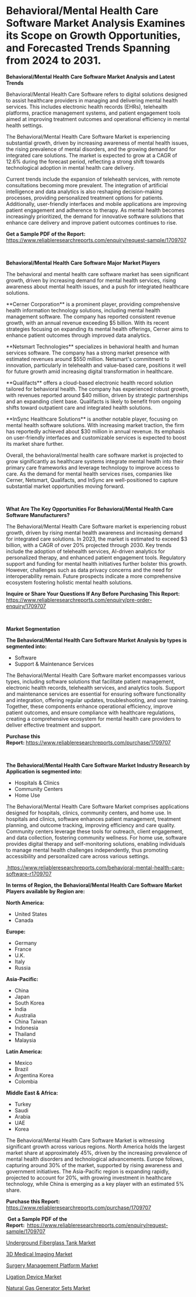 <p><h1>Behavioral/Mental Health Care Software Market Analysis Examines its Scope on Growth Opportunities, and Forecasted Trends Spanning from 2024 to 2031.</h1></p><p><strong>Behavioral/Mental Health Care Software Market Analysis and Latest Trends</strong></p>
<p><p>Behavioral/Mental Health Care Software refers to digital solutions designed to assist healthcare providers in managing and delivering mental health services. This includes electronic health records (EHRs), telehealth platforms, practice management systems, and patient engagement tools aimed at improving treatment outcomes and operational efficiency in mental health settings. </p><p>The Behavioral/Mental Health Care Software Market is experiencing substantial growth, driven by increasing awareness of mental health issues, the rising prevalence of mental disorders, and the growing demand for integrated care solutions. The market is expected to grow at a CAGR of 12.6% during the forecast period, reflecting a strong shift towards technological adoption in mental health care delivery. </p><p>Current trends include the expansion of telehealth services, with remote consultations becoming more prevalent. The integration of artificial intelligence and data analytics is also reshaping decision-making processes, providing personalized treatment options for patients. Additionally, user-friendly interfaces and mobile applications are improving patient engagement and adherence to therapy. As mental health becomes increasingly prioritized, the demand for innovative software solutions that enhance care delivery and improve patient outcomes continues to rise.</p></p>
<p><strong>Get a Sample PDF of the Report:&nbsp;</strong> <a href="https://www.reliableresearchreports.com/enquiry/request-sample/1709707?utm_campaign=120&utm_medium=2&utm_source=Github&utm_content=ia&utm_term=21102024&utm_id=behavioralmental-health-care-software">https://www.reliableresearchreports.com/enquiry/request-sample/1709707</a></p>
<p>&nbsp;</p>
<p><strong>Behavioral/Mental Health Care Software Major Market Players</strong></p>
<p><p>The behavioral and mental health care software market has seen significant growth, driven by increasing demand for mental health services, rising awareness about mental health issues, and a push for integrated healthcare solutions.</p><p>**Cerner Corporation** is a prominent player, providing comprehensive health information technology solutions, including mental health management software. The company has reported consistent revenue growth, with an annual revenue exceeding $5 billion. With its recent strategies focusing on expanding its mental health offerings, Cerner aims to enhance patient outcomes through improved data analytics.</p><p>**Netsmart Technologies** specializes in behavioral health and human services software. The company has a strong market presence with estimated revenues around $550 million. Netsmart's commitment to innovation, particularly in telehealth and value-based care, positions it well for future growth amid increasing digital transformation in healthcare.</p><p>**Qualifacts** offers a cloud-based electronic health record solution tailored for behavioral health. The company has experienced robust growth, with revenues reported around $40 million, driven by strategic partnerships and an expanding client base. Qualifacts is likely to benefit from ongoing shifts toward outpatient care and integrated health solutions.</p><p>**InSync Healthcare Solutions** is another notable player, focusing on mental health software solutions. With increasing market traction, the firm has reportedly achieved about $30 million in annual revenue. Its emphasis on user-friendly interfaces and customizable services is expected to boost its market share further.</p><p>Overall, the behavioral/mental health care software market is projected to grow significantly as healthcare systems integrate mental health into their primary care frameworks and leverage technology to improve access to care. As the demand for mental health services rises, companies like Cerner, Netsmart, Qualifacts, and InSync are well-positioned to capture substantial market opportunities moving forward.</p></p>
<p>&nbsp;</p>
<p><strong>What Are The Key Opportunities For Behavioral/Mental Health Care Software Manufacturers?</strong></p>
<p><p>The Behavioral/Mental Health Care Software market is experiencing robust growth, driven by rising mental health awareness and increasing demand for integrated care solutions. In 2023, the market is estimated to exceed $3 billion, with a CAGR of over 20% projected through 2030. Key trends include the adoption of telehealth services, AI-driven analytics for personalized therapy, and enhanced patient engagement tools. Regulatory support and funding for mental health initiatives further bolster this growth. However, challenges such as data privacy concerns and the need for interoperability remain. Future prospects indicate a more comprehensive ecosystem fostering holistic mental health solutions.</p></p>
<p><strong>Inquire or Share Your Questions If Any Before Purchasing This Report:</strong> <a href="https://www.reliableresearchreports.com/enquiry/pre-order-enquiry/1709707?utm_campaign=120&utm_medium=2&utm_source=Github&utm_content=ia&utm_term=21102024&utm_id=behavioralmental-health-care-software">https://www.reliableresearchreports.com/enquiry/pre-order-enquiry/1709707</a></p>
<p>&nbsp;</p>
<p><strong>Market Segmentation</strong></p>
<p><strong>The Behavioral/Mental Health Care Software Market Analysis by types is segmented into:</strong></p>
<p><ul><li>Software</li><li>Support & Maintenance Services</li></ul></p>
<p><p>The Behavioral/Mental Health Care Software market encompasses various types, including software solutions that facilitate patient management, electronic health records, telehealth services, and analytics tools. Support and maintenance services are essential for ensuring software functionality and integration, offering regular updates, troubleshooting, and user training. Together, these components enhance operational efficiency, improve patient outcomes, and ensure compliance with healthcare regulations, creating a comprehensive ecosystem for mental health care providers to deliver effective treatment and support.</p></p>
<p><strong>Purchase this Report:&nbsp;</strong><a href="https://www.reliableresearchreports.com/purchase/1709707?utm_campaign=120&utm_medium=2&utm_source=Github&utm_content=ia&utm_term=21102024&utm_id=behavioralmental-health-care-software">https://www.reliableresearchreports.com/purchase/1709707</a></p>
<p>&nbsp;</p>
<p><strong>The Behavioral/Mental Health Care Software Market Industry Research by Application is segmented into:</strong></p>
<p><ul><li>Hospitals & Clinics</li><li>Community Centers</li><li>Home Use</li></ul></p>
<p><p>The Behavioral/Mental Health Care Software Market comprises applications designed for hospitals, clinics, community centers, and home use. In hospitals and clinics, software enhances patient management, treatment planning, and outcome tracking, improving efficiency and care quality. Community centers leverage these tools for outreach, client engagement, and data collection, fostering community wellness. For home use, software provides digital therapy and self-monitoring solutions, enabling individuals to manage mental health challenges independently, thus promoting accessibility and personalized care across various settings.</p></p>
<p><a href="https://www.reliableresearchreports.com/behavioral-mental-health-care-software-r1709707?utm_campaign=120&utm_medium=2&utm_source=Github&utm_content=ia&utm_term=21102024&utm_id=behavioralmental-health-care-software">&nbsp;https://www.reliableresearchreports.com/behavioral-mental-health-care-software-r1709707</a></p>
<p><strong>In terms of Region, the Behavioral/Mental Health Care Software Market Players available by Region are:</strong></p>
<p>
    <p> <strong> North America: </strong>
        <ul>
            <li>United States</li>
            <li>Canada</li>
        </ul>
        </p> 
    <p> <strong> Europe: </strong>
        <ul>
            <li>Germany</li>
            <li>France</li>
            <li>U.K.</li>
            <li>Italy</li>
            <li>Russia</li>
        </ul>
        </p> 
    <p> <strong> Asia-Pacific: </strong>
        <ul>
            <li>China</li>
            <li>Japan</li>
            <li>South Korea</li>
            <li>India</li>
            <li>Australia</li>
            <li>China Taiwan</li>
            <li>Indonesia</li>
            <li>Thailand</li>
            <li>Malaysia</li>
        </ul>
        </p> 
    <p> <strong> Latin America: </strong>
        <ul>
            <li>Mexico</li>
            <li>Brazil</li>
            <li>Argentina Korea</li>
            <li>Colombia</li>
        </ul>
        </p> 
    <p> <strong> Middle East & Africa: </strong>
        <ul>
            <li>Turkey</li>
            <li>Saudi</li>
            <li>Arabia</li>
            <li>UAE</li>
            <li>Korea</li>
        </ul>
    </p>
    </p>
<p><p>The Behavioral/Mental Health Care Software Market is witnessing significant growth across various regions. North America holds the largest market share at approximately 45%, driven by the increasing prevalence of mental health disorders and technological advancements. Europe follows, capturing around 30% of the market, supported by rising awareness and government initiatives. The Asia-Pacific region is expanding rapidly, projected to account for 20%, with growing investment in healthcare technology, while China is emerging as a key player with an estimated 5% share.</p></p>
<p><strong>Purchase this Report: </strong><a href="https://www.reliableresearchreports.com/purchase/1709707?utm_campaign=120&utm_medium=2&utm_source=Github&utm_content=ia&utm_term=21102024&utm_id=behavioralmental-health-care-software">https://www.reliableresearchreports.com/purchase/1709707</a></p>
<p>&nbsp;<strong>Get a Sample PDF of the Report:&nbsp;&nbsp;</strong><a href="https://www.reliableresearchreports.com/enquiry/request-sample/1709707?utm_campaign=120&utm_medium=2&utm_source=Github&utm_content=ia&utm_term=21102024&utm_id=behavioralmental-health-care-software">https://www.reliableresearchreports.com/enquiry/request-sample/1709707</a></p>
<p><strong></strong></p>
<p><p><a href="https://issuu.com/reportprime-2/docs/underground-fiberglass-tank-market-_add45ec8636530?utm_campaign=120&utm_medium=2&utm_source=Github&utm_content=ia&utm_term=21102024&utm_id=behavioralmental-health-care-software">Underground Fiberglass Tank Market</a></p><p><a href="https://www.linkedin.com/pulse/investment-opportunities-3d-medical-imaging-sector-risk-analysis-q9w7c?utm_campaign=120&utm_medium=2&utm_source=Github&utm_content=ia&utm_term=21102024&utm_id=behavioralmental-health-care-software">3D Medical Imaging Market</a></p><p><a href="https://github.com/LacThu1/Market-Research-Report-List-1/blob/main/surgery-management-platform-market.md?utm_campaign=120&utm_medium=2&utm_source=Github&utm_content=ia&utm_term=21102024&utm_id=behavioralmental-health-care-software">Surgery Management Platform Market</a></p><p><a href="https://www.linkedin.com/pulse/exploring-ligation-device-market-dynamics-global-trends-future-zngpc?utm_campaign=120&utm_medium=2&utm_source=Github&utm_content=ia&utm_term=21102024&utm_id=behavioralmental-health-care-software">Ligation Device Market</a></p><p><a href="https://issuu.com/reportprime-2/docs/natural-gas-generator-sets-market-s_5ec2753f0a84ec?utm_campaign=120&utm_medium=2&utm_source=Github&utm_content=ia&utm_term=21102024&utm_id=behavioralmental-health-care-software">Natural Gas Generator Sets Market</a></p></p>